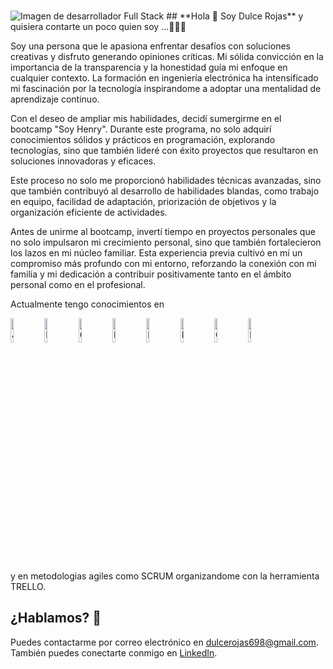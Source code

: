 ###
<img src="https://blog.strefakursow.pl/content/images/2017/07/fullstackdeveloper--1-.jpg" alt="Imagen de desarrollador Full Stack">
## **Hola 👋  Soy Dulce Rojas** 
y quisiera contarte un poco quien soy ...👩🏻‍🦱



 Soy una persona que le apasiona  enfrentar desafíos con soluciones creativas y disfruto generando opiniones críticas. Mi sólida convicción en la importancia de la transparencia y la honestidad guía mi enfoque en cualquier contexto. La formación en ingeniería electrónica ha intensificado mi fascinación por la tecnología inspirandome  a adoptar una mentalidad de aprendizaje continuo.

 Con el deseo de ampliar mis habilidades, decidí sumergirme en el bootcamp "Soy Henry". Durante este programa, no solo adquirí conocimientos sólidos y prácticos en programación, explorando tecnologías, sino que también lideré con éxito proyectos que resultaron en soluciones innovadoras y eficaces.

 Este proceso no solo me proporcionó habilidades técnicas avanzadas, sino que también contribuyó al desarrollo de habilidades blandas, como trabajo en equipo, facilidad de adaptación, priorización de objetivos y la organización eficiente de actividades.

 Antes de unirme al bootcamp, invertí tiempo en proyectos personales que no solo impulsaron mi crecimiento personal, sino que también fortalecieron los lazos en mi núcleo familiar. Esta experiencia previa cultivó en mí un compromiso más profundo con mi entorno, reforzando la conexión con mi familia y mi dedicación a contribuir positivamente tanto en el ámbito personal como en el profesional.

 Actualmente tengo conocimientos en 

 
  <img src="https://img.icons8.com/color/48/000000/js.png" alt="JS" width="10%">
  <img src="https://img.icons8.com/color/48/000000/nodejs.png" alt="Node.js" width="10%">
  <img src="https://miro.medium.com/v2/resize:fit:1400/0*EitUXT-pqbaQSCTt.gif" alt="Git" width="10%"/>
  <img src="https://img.icons8.com/color/48/000000/express.png" alt="Express.js" width="10%">
  <img src="https://img.icons8.com/color/48/000000/redux.png" alt="Redux" width="10%">
  <img src="https://img.icons8.com/color/48/000000/html-5.png" alt="HTML" width="10%">
  <img src="https://img.icons8.com/color/48/000000/css3.png" alt="CSS" width="10%">
  <img src="https://img.icons8.com/color/48/000000/mysql.png" alt="MySQL" width="10%">

 y  en metodologias agiles como SCRUM
  organizandome  con la herramienta TRELLO.
  
## ¿**Hablamos?** 👋
Puedes contactarme por correo electrónico en dulcerojas698@gmail.com.
También puedes conectarte conmigo en [LinkedIn](https://www.linkedin.com/in/dulce-rojas-19060416a/).

<!--
**IngRojasDulce/IngRojasDulce** is a ✨ _special_ ✨ repository because its `README.md` (this file) appears on your GitHub profile.

Here are some ideas to get you started:

- 🔭 I’m currently working on ...
- 🌱 I’m currently learning ...
- 👯 I’m looking to collaborate on ...
- 🤔 I’m looking for help with ...
- 💬 Ask me about ...
- 📫 How to reach me: ...
- 😄 Pronouns: ...
- ⚡ Fun fact: ...
-->
